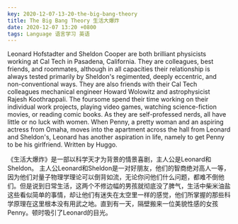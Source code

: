 ```yaml
---
key: 2020-12-07-13-20-the-big-bang-theory
title: The Big Bang Theory 生活大爆炸
date: 2020-12-07 13:20 +0800
tags: Language 语言学习 英语
---
```


Leonard Hofstadter and Sheldon Cooper are both brilliant physicists working at Cal Tech in Pasadena, California. They are colleagues, best friends, and roommates, although in all capacities their relationship is always tested primarily by Sheldon's regimented, deeply eccentric, and non-conventional ways. They are also friends with their Cal Tech colleagues mechanical engineer Howard Wolowitz and astrophysicist Rajesh Koothrappali. The foursome spend their time working on their individual work projects, playing video games, watching science-fiction movies, or reading comic books. As they are self-professed nerds, all have little or no luck with women. When Penny, a pretty woman and an aspiring actress from Omaha, moves into the apartment across the hall from Leonard and Sheldon's, Leonard has another aspiration in life, namely to get Penny to be his girlfriend. Written by Huggo.

《生活大爆炸》是一部以科学天才为背景的情景喜剧，主人公是Leonard和Sheldon。
主人公Leonard和Sheldon是一对好朋友，他们的智商绝对高人一等，因为他们对量子物理学理论可以倒背如流，无论你问他们什么问题，都难不倒他们。但是说到日常生活，这两个不修边幅的男孩就彻底没了脾气，生活中柴米油盐这些看似简单的事情，却让他们有迷失在太空里一样的感觉，他们所掌握的那些科学原理在这里根本没有用武之地。直到有一天，隔壁搬来一位美貌性感的女孩Penny。顿时吸引了Leonard的目光。

<!--more-->
